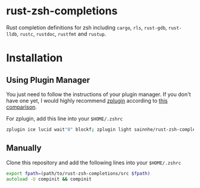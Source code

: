 # rust-zsh-completions

Rust completion definitions for zsh including `cargo`, `rls`, `rust-gdb`, `rust-lldb`, `rustc`, `rustdoc`, `rustfmt` and `rustup`.

# Installation

## Using Plugin Manager

You just need to follow the instructions of your plugin manager. If you don't have one yet, I would highly recommend [zplugin](https://github.com/zdharma/zplugin) according to [this comparison](https://gist.github.com/laggardkernel/4a4c4986ccdcaf47b91e8227f9868ded).

For zplugin, add this line into your `$HOME/.zshrc`

```zsh
zplugin ice lucid wait"0" blockf; zplugin light sainnhe/rust-zsh-completions
```

## Manually

Clone this repository and add the following lines into your `$HOME/.zshrc`

```zsh
export fpath=(path/to/rust-zsh-completions/src $fpath)
autoload -U compinit && compinit
```
